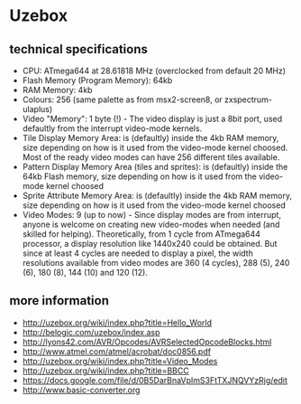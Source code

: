 # Uzebox

## technical specifications 
* CPU: ATmega644 at 28.61818 MHz (overclocked from default 20 MHz)
* Flash Memory (Program Memory): 64kb
* RAM Memory: 4kb
* Colours: 256 (same palette as from msx2-screen8, or zxspectrum-ulaplus)
* Video "Memory": 1 byte (!) - The video display is just a 8bit port, used defaultly from the interrupt video-mode kernels.
* Tile Display Memory Area: is (defaultly) inside the 4kb RAM memory, size depending on how is it used from the video-mode kernel choosed. Most of the ready video modes can have 256 different tiles available.
* Pattern Display Memory Area (tiles and sprites): is (defaultly) inside the 64kb Flash memory, size depending on how is it used from the video-mode kernel choosed
* Sprite Attribute Memory Area: is (defaultly) inside the 4kb RAM memory, size depending on how is it used from the video-mode kernel choosed
* Video Modes: 9 (up to now) - Since display modes are from interrupt, anyone is welcome on creating new video-modes when needed (and skilled for helping). Theoretically, from 1 cycle from ATmega644 processor, a display resolution like 1440x240 could be obtained. But since at least 4 cycles are needed to display a pixel, the width resolutions available from video modes are 360 (4 cycles), 288 (5), 240 (6), 180 (8), 144 (10) and 120 (12).

## more information 
* http://uzebox.org/wiki/index.php?title=Hello_World
* http://belogic.com/uzebox/index.asp
* http://lyons42.com/AVR/Opcodes/AVRSelectedOpcodeBlocks.html
* http://www.atmel.com/atmel/acrobat/doc0856.pdf
* http://uzebox.org/wiki/index.php?title=Video_Modes
* http://uzebox.org/wiki/index.php?title=BBCC
* https://docs.google.com/file/d/0B5DarBnaVpImS3FtTXJNQVYzRjg/edit
* http://www.basic-converter.org


